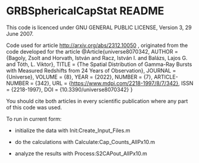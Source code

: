 # GRBSphericalCapStat README 

This code is licenced under GNU GENERAL PUBLIC LICENSE, Version 3, 29 June 2007.

Code used for article http://arxiv.org/abs/2312.10050 , originated from the code developed for the article
@Article{universe8070342,
AUTHOR = {Bagoly, Zsolt and Horvath, István and Racz, István I. and Balázs, Lajos G. and Tóth, L. Viktor},
TITLE = {The Spatial Distribution of Gamma-Ray Bursts with Measured Redshifts from 24 Years of Observation},
JOURNAL = {Universe},
VOLUME = {8},
YEAR = {2022},
NUMBER = {7},
ARTICLE-NUMBER = {342},
URL = {https://www.mdpi.com/2218-1997/8/7/342},
ISSN = {2218-1997},
DOI = {10.3390/universe8070342}
}

You should cite both articles in every scientific publication where any part of this code was used.

To run in current form:
 
- initialize the data with Init:Create_Input_Files.m

- do the calculations with Calculate:Cap_Counts_AllPx10.m

- analyze the results with Process:S2CAPout_AllPx10.m




